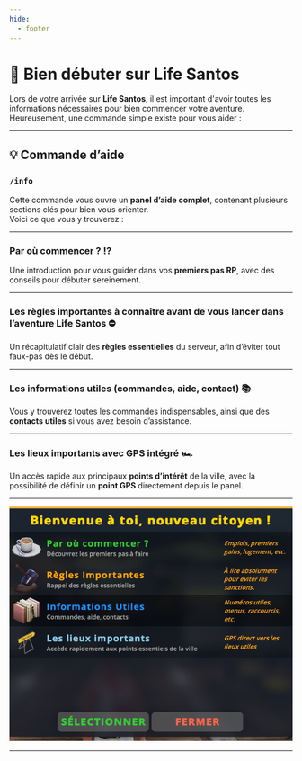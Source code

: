 ```yaml
---
hide:
  - footer
---
```


# 🎒 Bien débuter sur Life Santos

Lors de votre arrivée sur **Life Santos**, il est important d'avoir toutes les informations nécessaires pour bien commencer votre aventure.  
Heureusement, une commande simple existe pour vous aider :

---

## 💡 Commande d’aide

### ```/info```

Cette commande vous ouvre un **panel d’aide complet**, contenant plusieurs sections clés pour bien vous orienter.  
Voici ce que vous y trouverez :

---

### **Par où commencer ?** ⁉️  
Une introduction pour vous guider dans vos **premiers pas RP**, avec des conseils pour débuter sereinement.

---

### **Les règles importantes à connaître avant de vous lancer dans l’aventure Life Santos** ⛔  
Un récapitulatif clair des **règles essentielles** du serveur, afin d’éviter tout faux-pas dès le début.

---

### **Les informations utiles (commandes, aide, contact)** 📚  
Vous y trouverez toutes les commandes indispensables, ainsi que des **contacts utiles** si vous avez besoin d’assistance.

---

### **Les lieux importants avec GPS intégré** 🏎️  
Un accès rapide aux principaux **points d’intérêt** de la ville, avec la possibilité de définir un **point GPS** directement depuis le panel.

---

![MenuChaussures de policier /info](../images/info.png)

---

